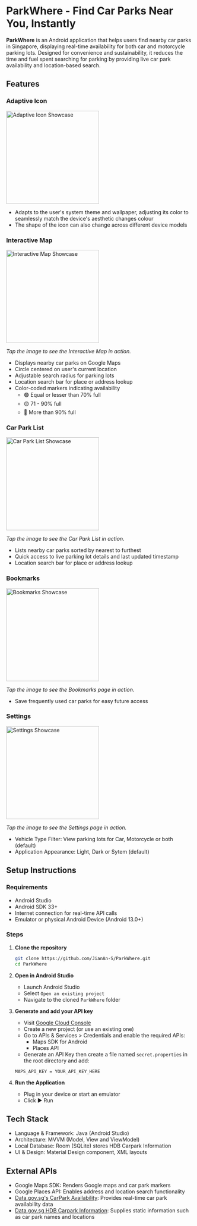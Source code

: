 # ParkWhere - Find Car Parks Near You, Instantly
**ParkWhere** is an Android application that helps users find nearby car parks in Singapore, displaying real-time availability for both car and motorcycle parking lots. Designed for convenience and sustainability, it reduces the time and fuel spent searching for parking by providing live car park availability and location-based search.

## Features

### Adaptive Icon
<img src="public/Adaptive%20Icon.gif" alt="Adaptive Icon Showcase" width="250">

- Adapts to the user's system theme and wallpaper, adjusting its color to seamlessly match the device's aesthetic changes colour
- The shape of the icon can also change across different device models

### Interactive Map
<a href="public/Interactive%20Map.mp4">
  <img src="public/Interactive%20Map.png" alt="Interactive Map Showcase" width="250">
</a>

<em>Tap the image to see the Interactive Map in action.</em>

- Displays nearby car parks on Google Maps
- Circle centered on user's current location
- Adjustable search radius for parking lots
- Location search bar for place or address lookup
- Color-coded markers indicating availability 
	- 🟢 Equal or lesser than 70% full
	- 🟡 71 - 90% full
	- 🔴 More than 90% full

### Car Park List
<a href="public/Car%20Park%20List.mp4">
  <img src="public/Car%20Park%20List.png" alt="Car Park List Showcase" width="250">
</a>

<em>Tap the image to see the Car Park List in action.</em>

- Lists nearby car parks sorted by nearest to furthest
- Quick access to live parking lot details and last updated timestamp
- Location search bar for place or address lookup

### Bookmarks
<a href="public/Bookmark.mp4">
  <img src="public/Bookmark.png" alt="Bookmarks Showcase" width="250">
</a>

<em>Tap the image to see the Bookmarks page in action.</em>

- Save frequently used car parks for easy future access

### Settings
<a href="public/Settings.mp4">
  <img src="public/Settings.png" alt="Settings Showcase" width="250">
</a>

<em>Tap the image to see the Settings page in action.</em>

- Vehicle Type Filter: View parking lots for Car, Motorcycle or both (default)
- Application Appearance: Light, Dark or Sytem (default)

## Setup Instructions
### Requirements

- Android Studio
- Android SDK 33+
- Internet connection for real-time API calls
- Emulator or physical Android Device (Android 13.0+)

### Steps
1. **Clone the repository**
   ```bash
   git clone https://github.com/JianAn-S/ParkWhere.git
   cd ParkWhere
   ```

2. **Open in Android Studio**
   - Launch Android Studio
   - Select `Open an existing project`
   - Navigate to the cloned `ParkWhere` folder

3. **Generate and add your API key**
    - Visit [Google Cloud Console](https://cloud.google.com/)
    - Create a new project (or use an existing one)
    - Go to APIs & Services > Credentials and enable the required APIs:
    	- Maps SDK for Android
    	- Places API
    - Generate an API Key then create a file named `secret.properties` in the root directory and add:
    ```
    MAPS_API_KEY = YOUR_API_KEY_HERE
    ```

4. **Run the Application**
   - Plug in your device or start an emulator
   - Click ▶️ Run

## Tech Stack
- Language & Framework: Java (Android Studio)
- Architecture: MVVM (Model, View and ViewModel)
- Local Database: Room (SQLite) stores HDB Carpark Information
- UI & Design: Material Design component, XML layouts

## External APIs
- Google Maps SDK: Renders Google maps and car park markers
- Google Places API: Enables address and location search functionality
- [Data.gov.sg's CarPark Availability](https://data.gov.sg/datasets/d_ca933a644e55d34fe21f28b8052fac63/view): Provides real-time car park availability data
- [Data.gov.sg HDB Carpark Information](https://data.gov.sg/datasets/d_23f946fa557947f93a8043bbef41dd09/view): Supplies static information such as car park names and locations